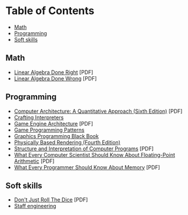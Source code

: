 # Table of Contents
* [Math](#math)
* [Programming](#programming)
* [Soft skills](#soft-skills)

## Math

* [Linear Algebra Done Right](https://linear.axler.net/LADR4e.pdf) [PDF]
* [Linear Algebra Done Wrong](https://www.math.brown.edu/streil/papers/LADW/LADW_2017-09-04.pdf) [PDF]

## Programming

* [Computer Architecture: A Quantitative Approach (Sixth Edition)](http://acs.pub.ro/~cpop/SMPA/Computer%20Architecture,%20Sixth%20Edition_%20A%20Quantitative%20Approach%20(%20PDFDrive%20).pdf) [PDF]
* [Crafting Interpreters](https://craftinginterpreters.com/contents.html)
* [Game Engine Architecture](https://www.latexstudio.net/wp-content/uploads/2014/12/Game_Engine_Architecture-en.pdf) [PDF]
* [Game Programming Patterns](https://gameprogrammingpatterns.com/contents.html)
* [Graphics Programming Black Book](https://www.jagregory.com/abrash-black-book/)
* [Physically Based Rendering (Fourth Edition)](https://www.pbr-book.org/4ed/contents)
* [Structure and Interpretation of Computer Programs](https://web.mit.edu/6.001/6.037/sicp.pdf) [PDF]
* [What Every Computer Scientist Should Know About Floating-Point Arithmetic](https://docs.oracle.com/cd/E19957-01/800-7895/800-7895.pdf) [PDF]
* [What Every Programmer Should Know About Memory](https://people.freebsd.org/~lstewart/articles/cpumemory.pdf) [PDF]

## Soft skills

* [Don't Just Roll The Dice](https://neildavidson.com/downloads/dont-just-roll-the-dice-2.0.0.pdf) [PDF]
* [Staff engineering](https://staffeng.com/guides/)
